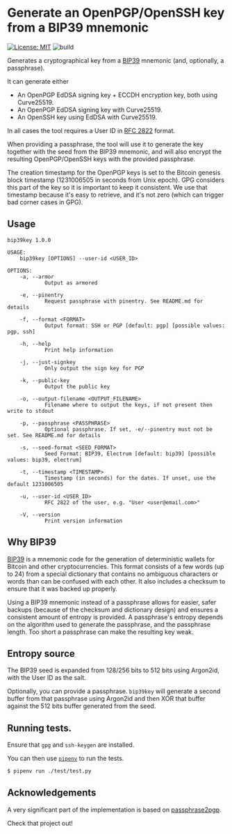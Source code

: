 # Generate an OpenPGP/OpenSSH key from a BIP39 mnemonic

[![License: MIT](https://img.shields.io/badge/License-MIT-yellow.svg)](https://opensource.org/licenses/MIT)
![build](https://github.com/jpdarago/bip39key/actions/workflows/rust.yml/badge.svg)

Generates a cryptographical key from a [BIP39](https://github.com/bitcoin/bips/blob/master/bip-0039.mediawiki) mnemonic (and, optionally, a
passphrase).

It can generate either

* An OpenPGP EdDSA signing key + ECCDH encryption key, both using Curve25519.
* An OpenPGP EdDSA signing key with Curve25519.
* An OpenSSH key using EdDSA with Curve25519.

In all cases the tool requires a User ID in [RFC 2822](https://datatracker.ietf.org/doc/html/rfc2822) format.

When providing a passphrase, the tool will use it to generate the key together
with the seed from the BIP39 mnemonic, and will also encrypt the resulting OpenPGP/OpenSSH keys with
the provided passphrase.

The creation timestamp for the OpenPGP keys is set to the Bitcoin genesis block
timestamp (1231006505 in seconds from Unix epoch). GPG considers this part of
the key so it is important to keep it consistent. We use that timestamp because
it's easy to retrieve, and it's not zero (which can trigger bad corner cases in
GPG).

## Usage

```
bip39key 1.0.0

USAGE:
    bip39key [OPTIONS] --user-id <USER_ID>

OPTIONS:
    -a, --armor
            Output as armored

    -e, --pinentry
            Request passphrase with pinentry. See README.md for details

    -f, --format <FORMAT>
            Output format: SSH or PGP [default: pgp] [possible values: pgp, ssh]

    -h, --help
            Print help information

    -j, --just-signkey
            Only output the sign key for PGP

    -k, --public-key
            Output the public key

    -o, --output-filename <OUTPUT_FILENAME>
            Filename where to output the keys, if not present then write to stdout

    -p, --passphrase <PASSPHRASE>
            Optional passphrase. If set, -e/--pinentry must not be set. See README.md for details

    -s, --seed-format <SEED_FORMAT>
            Seed Format: BIP39, Electrum [default: bip39] [possible values: bip39, electrum]

    -t, --timestamp <TIMESTAMP>
            Timestamp (in seconds) for the dates. If unset, use the default 1231006505

    -u, --user-id <USER_ID>
            RFC 2822 of the user, e.g. "User <user@email.com>"

    -V, --version
            Print version information
```

## Why BIP39

[BIP39](https://github.com/bitcoin/bips/blob/master/bip-0039.mediawiki) is a
mnemonic code for the generation of deterministic wallets for Bitcoin and other
cryptocurrencies. This format consists of a few words (up to 24) from a special
dictionary that contains no ambiguous characters or words than can be
confused with each other. It also includes a checksum to ensure that it
was backed up properly.

Using a BIP39 mnemonic instead of a passphrase allows for easier, safer backups
(because of the checksum and dictionary design) and ensures a consistent amount
of entropy is provided. A passphrase's entropy depends on the algorithm used
to generate the passphrase, and the passphrase length. Too short a passphrase
can make the resulting key weak.

## Entropy source

The BIP39 seed is expanded from 128/256 bits to 512 bits using Argon2id, with
the User ID as the salt.

Optionally, you can provide a passphrase. `bip39key`
will generate a second buffer from that passphrase using Argon2id and then XOR
that buffer against the 512 bits buffer generated from the seed.

## Running tests.

Ensure that `gpg` and `ssh-keygen` are installed.

You can then use [`pipenv`](https://pipenv.pypa.io/en/latest/) to run the tests.

```sh
$ pipenv run ./test/test.py
```

## Acknowledgements

A very significant part of the implementation is based on [passphrase2pgp](https://github.com/skeeto/passphrase2pgp).

Check that project out!
